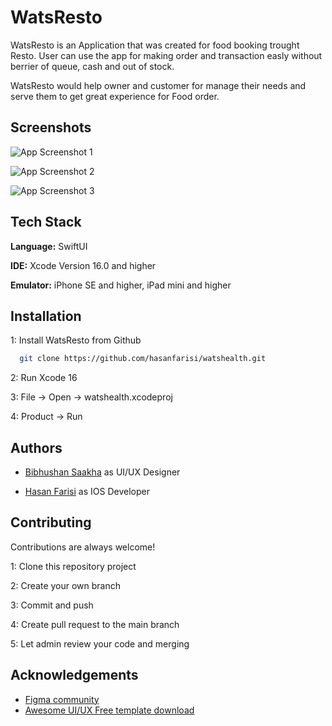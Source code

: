
# WatsResto

WatsResto is an Application that was created for food booking trought Resto. User can use the app for making order and transaction easly without berrier of queue, cash and out of stock.

WatsResto would help owner and customer for manage their needs and serve them to get great experience for Food order.



## Screenshots

![App Screenshot 1](https://gcdnb.pbrd.co/images/SQL1dfM0J7Qh.jpg?o=1)

![App Screenshot 2](https://gcdnb.pbrd.co/images/YzMIwtp3nDuK.jpg?o=1)

![App Screenshot 3](https://gcdnb.pbrd.co/images/ifitrBGqweH7.jpg?o=1)


## Tech Stack

**Language:** SwiftUI

**IDE:** Xcode Version 16.0 and higher

**Emulator:** iPhone SE and higher, iPad mini and higher


## Installation

1: Install WatsResto from Github

```bash
  git clone https://github.com/hasanfarisi/watshealth.git
```
2: Run Xcode 16

3: File -> Open -> watshealth.xcodeproj

4: Product -> Run
## Authors

- [Bibhushan Saakha](https://www.figma.com/community/file/1332795410002769773) as UI/UX Designer

- [Hasan Farisi](https://github.com/hasanfarisi/) as IOS Developer


## Contributing

Contributions are always welcome!

1: Clone this repository project

2: Create your own branch

3: Commit and push

4: Create pull request to the main branch

5: Let admin review your code and merging


## Acknowledgements

 - [Figma community](https://www.figma.com/community)
 - [Awesome UI/UX Free template download](https://freebieflux.com/)

